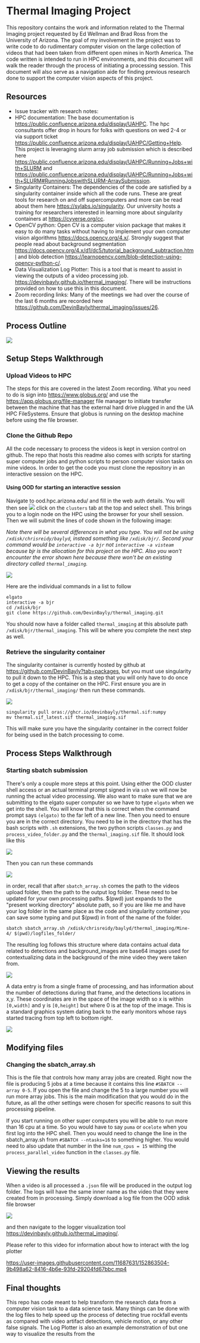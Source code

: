 # Thermal Imaging Project

This repository contains the work and information related to the Thermal Imaging project requested by Ed Wellman and Brad Ross from the University of Arizona. The goal of my involvement in the project was to write code to do rudimentary computer vision on the large collection of videos that had been taken from different open mines in North America. The code written is intended to run in HPC environments, and this document will walk the reader through the process of initiating a processing session. This document will also serve as a navigation aide for finding previous research done to support the computer vision aspects of this project. 

## Resources

- Issue tracker with research notes:
- HPC documentation: The base documentation is https://public.confluence.arizona.edu/display/UAHPC. The hpc consultants offer drop in hours for folks with questions on wed 2-4 or via support ticket https://public.confluence.arizona.edu/display/UAHPC/Getting+Help. This project is leveraging slurm array job submission which is described here https://public.confluence.arizona.edu/display/UAHPC/Running+Jobs+with+SLURM and https://public.confluence.arizona.edu/display/UAHPC/Running+Jobs+with+SLURM#RunningJobswithSLURM-ArraySubmission.
- Singularity Containers: The dependencies of the code are satisfied by a singularity container inside which all the code runs. These are great tools for research on and off supercomputers and more can be read about them here https://sylabs.io/singularity. Our university hosts a training for researchers interested in learning more about singularity containers at https://cyverse.org/cc. 
- OpenCV python: Open CV is a computer vision package that makes it easy to do many tasks without having to implement your own computer vision algorithms https://docs.opencv.org/4.x/. Strongly suggest that people read about background segmentation https://docs.opencv.org/4.x/d1/dc5/tutorial_background_subtraction.html and blob detection https://learnopencv.com/blob-detection-using-opencv-python-c/. 
- Data Visualization Log Plotter: This is a tool that is meant to assist in viewing the outputs of a video processing job. https://devinbayly.github.io/thermal_imaging/. There will be instructions provided on how to use this in this document.
- Zoom recording links: Many of the meetings we had over the course of the last 6 months are recorded here https://github.com/DevinBayly/thermal_imaging/issues/26.

## Process Outline 

![](./Drawing1.svg)

## Setup Steps Walkthrough

### Upload Videos to HPC

The steps for this are covered in the latest Zoom recording. What you need to do is sign into https://www.globus.org/ and use the https://app.globus.org/file-manager file manager to initiate transfer between the machine that has the external hard drive plugged in and the UA HPC FileSystems. Ensure that globus is running on the desktop machine before using the file browser. 

### Clone the Github Repo

All the code necessary to process the videos is kept in version control on github. The repo that hosts this readme also comes with scripts for starting super computer jobs and python scripts to person computer vision tasks on mine videos. In order to get the code you must clone the repository in an interactive session on the HPC. 

#### Using OOD for starting an interactive session

Navigate to ood.hpc.arizona.edu/ and fill in the web auth details. You will then see 
![](https://user-images.githubusercontent.com/11687631/152853352-ca8fe49e-0f3b-4530-ad71-f6c3e0eca829.png)
click on the `clusters` tab at the top and select shell. This brings you to a login node on the HPC using the browser for your shell session. Then we will submit the lines of code shown in the following image:

*Note there will be several differences in what you type. You will not be using `/xdisk/chrisreidy/baylyd`, instead something like `/xdisk/bjr/`. Second your command would be `interactive -a bjr` not `interactive -a visteam` because bjr is the allocation for this project on the HPC. Also you won't encounter the error shown here because there won't be an existing directory called `thermal_imaging`.*

![](https://user-images.githubusercontent.com/11687631/152854276-b3f059e7-c088-415d-a7cd-5462a7144fdf.png)


Here are the individual commands in a list to follow
```
elgato
interactive -a bjr
cd /xdisk/bjr
git clone https://github.com/DevinBayly/thermal_imaging.git
```

You should now have a folder called `thermal_imaging` at this absolute path `/xdisk/bjr/thermal_imaging`. This will be where you complete the next step as well.



### Retrieve the singularity container

The singularity container is  currently hosted by github at https://github.com/DevinBayly?tab=packages, but you must use singularity to pull it down to the HPC. This is a step that you will only have to do once to get a copy of the container on the HPC. First ensure you are in `/xdisk/bjr/thermal_imaging/` then run these commands.

![](https://user-images.githubusercontent.com/11687631/152855249-cf2668c2-d456-4b2b-889e-28dc8557baa7.png)

```
singularity pull oras://ghcr.io/devinbayly/thermal.sif:numpy
mv thermal.sif_latest.sif thermal_imaging.sif
```

This will make sure you have the singularity container in the correct folder for being used in the batch processing to come. 

## Process Steps Walkthrough

### Starting sbatch submission

There's only a couple more steps at this point. Using either the OOD cluster shell access or an actual terminal prompt signed in via `ssh` we will now be running the actual video processing. We also want to make sure that we are submitting to the elgato super computer so we have to type `elgato` when we get into the shell. You will know that this is correct when the command prompt says `(elgato)` to the far left of a new line. Then you need to ensure you are in the correct directory. You need to be in the directory that has the bash scripts with `.sh` extensions, the two python scripts `classes.py` and `process_video_folder.py` and the `thermal_imaging.sif` file. It should look like this

![](https://user-images.githubusercontent.com/11687631/152858095-f0769e67-0b0d-48c2-bb05-34e2b26bd0ed.png)

Then you can run these commands 

![](https://user-images.githubusercontent.com/11687631/152858054-0d3faca6-b944-4815-9b77-65f8ec461637.png)

in order, recall that after `sbatch_array.sh` comes the path to the videos upload folder, then the path to the output log folder. These need to be updated for your own processing paths. $(pwd) just expands to the "present working directory" absolute path, so if you are like me and have your log folder in the same place as the code and singularity container you can save some typing and put $(pwd) in front of the name of the folder.
```
sbatch sbatch_array.sh /xdisk/chrisreidy/baylyd/thermal_imaging/Mine-4/ $(pwd)/logfiles_folder/
```

The resulting log follows this structure where data contains actual data related to detections and background_images are base64 images used for contextualizing data in the background of the mine video they were taken from.

![](https://user-images.githubusercontent.com/11687631/152862545-68988e03-e79e-4fbb-9778-be5423b093a5.png)

A data entry is from a single frame of processing, and has information about the number of detections during that frame, and the detections locations in x,y. These coordinates are in the space of the image width so x is within `[0,width]` and y is `[0,height]` but where 0 is at the top of the image. This is a standard graphics system dating back to the early monitors whose rays started tracing from top left to bottom right.  

![](https://user-images.githubusercontent.com/11687631/152862382-5df7c4c2-1042-4c81-b4dc-d11cc1aa3fee.png)


## Modifying files

### Changing the sbatch_array.sh

This is the file that controls how many array jobs are created. Right now the file is producing 5 jobs at a time because it contains this line `#SBATCH --array 0-5`. If you open the file and change the 5 to a large number you will run more array jobs. This is the main modification that you would do in the future, as all the other settings were chosen for specific reasons to suit this processing pipeline. 

If you start running on other super computers you will be able to run more than 16 cpu at a time. So you would have to say `puma` or `ocelote` when you first log into the HPC shell. Then you would need to change the line in the sbatch_array.sh from `#SBATCH --ntasks=16` to something higher. You would need to also update that number in the line `num_cpus = 15` withing the `process_parallel_video` function in the `classes.py` file.

## Viewing the results


When a video is all processed a `.json` file will be produced in the output log folder. The logs will have the same inner name as the video that they were created from in processing. Simply download a log file from the OOD xdisk file browser

![](https://user-images.githubusercontent.com/11687631/152860208-c731bcdf-167e-4ec8-81a3-77b1aa33db36.png)

and then navigate to the logger visualization tool https://devinbayly.github.io/thermal_imaging/.

Please refer to this video for information about how to interact with the log plotter

https://user-images.githubusercontent.com/11687631/152863504-9b498a62-8416-4b6e-93fd-29204fd67bbc.mp4

## Final thoughts

This repo has code meant to help transform the research data from a computer vision task to a data science task. Many things can be done with the log files to help speed up the process of detecting true rockfall events as compared with video artifact detections, vehicle motion, or any other false signals. The Log Plotter is also an example demonstration of but one way to visualize the results from the
